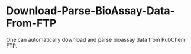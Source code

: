 # Download-Parse-BioAssay-Data-From-FTP
One can automatically download and parse bioassay data from PubChem FTP.
